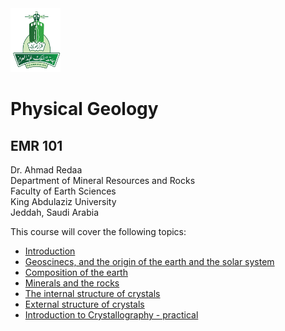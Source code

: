 <img src="images/KAU_logo.png" alt="KAU_LOGO" width="80" height="102">


# Physical Geology
## EMR 101


Dr. Ahmad Redaa  
Department of Mineral Resources and Rocks  
Faculty of Earth Sciences  
King Abdulaziz University  
Jeddah, Saudi Arabia 


This course will cover the following topics:  

- [Introduction](slides/lecture_1.html)
- [Geoscinecs, and the origin of the earth and the solar system](slides/lecture_2.html)
- [Composition of the earth](slides/lecture_3.html)
- [Minerals and the rocks](slides/lecture_4.html)
- [The internal structure of crystals](slides/lecture_5.html)
- [External structure of crystals](slides/lecture_6.html)
- [Introduction to Crystallography - practical](slides/practical_1.html)
